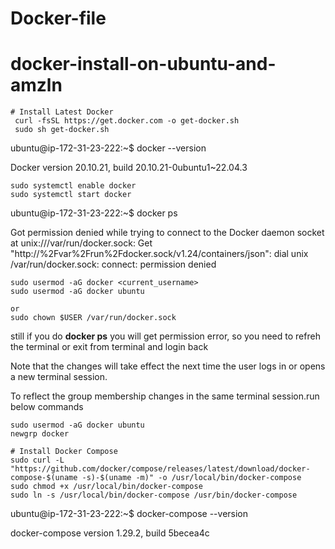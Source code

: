 # Docker-file
# docker-install-on-ubuntu-and-amzln

```
# Install Latest Docker
 curl -fsSL https://get.docker.com -o get-docker.sh
 sudo sh get-docker.sh
```

ubuntu@ip-172-31-23-222:~$ docker --version

Docker version 20.10.21, build 20.10.21-0ubuntu1~22.04.3

```
sudo systemctl enable docker 
sudo systemctl start docker
```

ubuntu@ip-172-31-23-222:~$ docker ps

Got permission denied while trying to connect to the Docker daemon socket at unix:///var/run/docker.sock: Get "http://%2Fvar%2Frun%2Fdocker.sock/v1.24/containers/json": dial unix /var/run/docker.sock: connect: permission denied

```
sudo usermod -aG docker <current_username>
sudo usermod -aG docker ubuntu

or
sudo chown $USER /var/run/docker.sock
```

still if you do **docker ps** you will get permission error, so you need to refreh the terminal or exit from terminal and login back

Note that the changes will take effect the next time the user logs in or opens a new terminal session.

To reflect the group membership changes in the same terminal session.run below commands

```
sudo usermod -aG docker ubuntu
newgrp docker
```

```
# Install Docker Compose
sudo curl -L "https://github.com/docker/compose/releases/latest/download/docker-compose-$(uname -s)-$(uname -m)" -o /usr/local/bin/docker-compose
sudo chmod +x /usr/local/bin/docker-compose
sudo ln -s /usr/local/bin/docker-compose /usr/bin/docker-compose
```

ubuntu@ip-172-31-23-222:~$ docker-compose --version

docker-compose version 1.29.2, build 5becea4c

